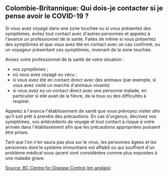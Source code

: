 ## Colombie-Britannique: Qui dois-je contacter si je pense avoir le COVID-19 ?

Si vous avez voyagé dans une zone touchée ou si vous présentez des symptômes, évitez tout contact avec d'autres personnes et appelez à l'avance un professionnel de la santé. Faites de même si vous présentez des symptômes et que vous avez été en contact avec un cas confirmé, ou un voyageur présentant ces symptômes, revenant de la zone touchée.

Avisez votre professionnel de la santé de votre situation :

- vos symptômes ;
- où vous avez voyagé ou vécu ;
- si vous avez été en contact direct avec des animaux (par exemple, si vous avez visité un marché d'animaux vivants)
- si vous avez eu un contact direct avec une personne malade, en particulier si elle avait de la fièvre, de la toux ou des difficultés à respirer.

Appelez à l'avance l'établissement de santé que vous prévoyez visiter afin qu'il soit prêt à prendre des précautions. En cas d'urgence, décrivez vos symptômes, vos antécédents de voyage et tout contact à risque à votre arrivée dans l'établissement afin que les précautions appropriées puissent être prises.

Tant que l'on n'en saura pas plus sur le virus, les personnes âgées et les personnes dont le système immunitaire est affaibli ou qui souffrent d'un problème médical sous-jacent sont considérées comme plus exposées à une maladie grave.

[Source: BC Centre for Disease Control (en anglais)](<http://www.bccdc.ca/health-info/diseases-conditions/coronavirus-(novel)#Information--about--the--virus>)
